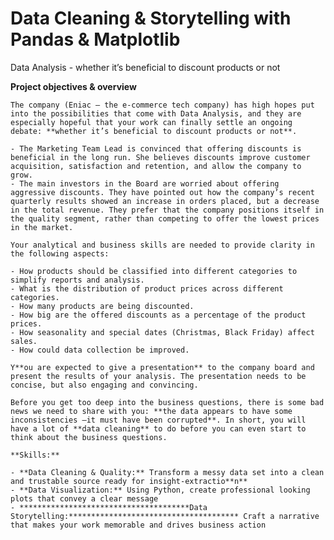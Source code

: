 # Data Cleaning & Storytelling with Pandas & Matplotlib
 Data Analysis - whether it’s beneficial to discount products or not
 
**Project objectives & overview**
    
    The company (Eniac — the e-commerce tech company) has high hopes put into the possibilities that come with Data Analysis, and they are especially hopeful that your work can finally settle an ongoing debate: **whether it’s beneficial to discount products or not**.
    
    - The Marketing Team Lead is convinced that offering discounts is beneficial in the long run. She believes discounts improve customer acquisition, satisfaction and retention, and allow the company to grow.
    - The main investors in the Board are worried about offering aggressive discounts. They have pointed out how the company’s recent quarterly results showed an increase in orders placed, but a decrease in the total revenue. They prefer that the company positions itself in the quality segment, rather than competing to offer the lowest prices in the market.
    
    Your analytical and business skills are needed to provide clarity in the following aspects:
    
    - How products should be classified into different categories to simplify reports and analysis.
    - What is the distribution of product prices across different categories.
    - How many products are being discounted.
    - How big are the offered discounts as a percentage of the product prices.
    - How seasonality and special dates (Christmas, Black Friday) affect sales.
    - How could data collection be improved.
    
    Y**ou are expected to give a presentation** to the company board and present the results of your analysis. The presentation needs to be concise, but also engaging and convincing.
    
    Before you get too deep into the business questions, there is some bad news we need to share with you: **the data appears to have some inconsistencies —it must have been corrupted**. In short, you will have a lot of **data cleaning** to do before you can even start to think about the business questions.
    
    **Skills:**
    
    - **Data Cleaning & Quality:** Transform a messy data set into a clean and trustable source ready for insight-extractio**n**
    - **Data Visualization:** Using Python, create professional looking plots that convey a clear message
    - **************************************Data Storytelling:************************************** Craft a narrative that makes your work memorable and drives business action
